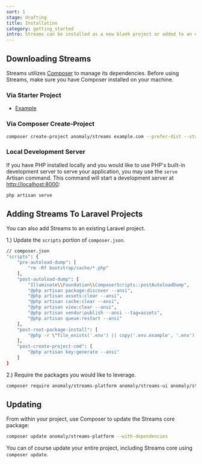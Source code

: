 ```yaml
---
sort: 1
stage: drafting
title: Installation
category: getting_started
intro: Streams can be installed as a new blank project or added to an existing Laravel application.
---
```


## Downloading Streams

Streams utilizes [Composer](https://getcomposer.org/) to manage its dependencies. Before using Streams, make sure you have Composer installed on your machine.

### Via Starter Project

- [Example](https://github.com/anomalylabs/example)

### Via Composer Create-Project

```bash
composer create-project anomaly/streams example.com --prefer-dist --stability=dev
```

### Local Development Server

If you have PHP installed locally and you would like to use PHP's built-in development server to serve your application, you may use the `serve` Artisan command. This command will start a development server at [http://localhost:8000](http://localhost:8000):

```bash
php artisan serve
```


## Adding Streams To Laravel Projects

You can also add Streams to an existing Laravel project.

1.) Update the `scripts` portion of `composer.json`.

```bash
// composer.json
"scripts": {
    "pre-autoload-dump": [
        "rm -Rf bootstrap/cache/*.php"
    ],
    "post-autoload-dump": [
        "Illuminate\\Foundation\\ComposerScripts::postAutoloadDump",
        "@php artisan package:discover --ansi",
        "@php artisan assets:clear --ansi",
        "@php artisan cache:clear --ansi",
        "@php artisan view:clear --ansi",
        "@php artisan vendor:publish --ansi --tag=assets",
        "@php artisan queue:restart --ansi"
    ],
    "post-root-package-install": [
        "@php -r \"file_exists('.env') || copy('.env.example', '.env');\""
    ],
    "post-create-project-cmd": [
        "@php artisan key:generate --ansi"
    ]
}
```

2.) Require the packages you would like to leverage.

```bash
composer require anomaly/streams-platform anomaly/streams-ui anomaly/streams-api
```


## Updating
From within your project, use Composer to update the Streams core package:

```bash
composer update anomaly/streams-platform --with-dependencies
```

You can of course update your entire project, including Streams core using `composer update`.
